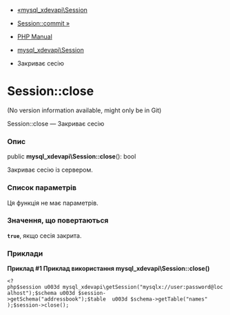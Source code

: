 - [«mysql_xdevapi\Session](class.mysql-xdevapi-session.md)
- [Session::commit »](mysql-xdevapi-session.commit.md)

- [PHP Manual](index.md)
- [mysql_xdevapi\Session](class.mysql-xdevapi-session.md)
- Закриває сесію

# Session::close

(No version information available, might only be in Git)

Session::close — Закриває сесію

### Опис

public **mysql_xdevapi\Session::close**(): bool

Закриває сесію із сервером.

### Список параметрів

Ця функція не має параметрів.

### Значення, що повертаються

**`true`**, якщо сесія закрита.

### Приклади

**Приклад #1 Приклад використання **mysql_xdevapi\Session::close()****

` <?php$session u003d mysql_xdevapi\getSession("mysqlx://user:password@localhost");$schema u003d $session->getSchema("addressbook");$table  u003d $schema->getTable("names" );$session->close(); `
